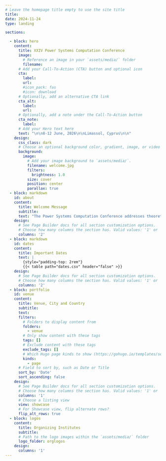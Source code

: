 ```yaml
---
# Leave the homepage title empty to use the site title
title:
date: 2024-11-24
type: landing

sections:

  - block: hero
    content:
      title: XXIV Power Systems Computation Conference
      image:
        # Reference an image in your `assets/media/` folder
        filename: 
      # Add your Call-To-Action (CTA) button and optional icon
      cta:
        label: 
        url: 
        #icon_pack: fas
        #icon: download
      # Optionally, add an alternative CTA link
      cta_alt:
        label: 
        url: 
      # Optionally, add a note under the Call-To-Action button
      cta_note:
        label:       
      # Add your Hero text here
      text: "\n\n8-12 June, 2026\n\nLimassol, Cyprus\n\n"
    design:
      css_class: dark
      # Choose an optional background color, gradient, image, or video
      background:
        image:
          # Add your image background to `assets/media/`.
          filename: welcome.jpg
          filters:
            brightness: 1.0
          size: cover
          position: center
          parallax: true
  - block: markdown
    id: about
    content:
      title: Welcome Message
      subtitle: 
      text: "The Power Systems Computation Conference addresses theoretical developments and computational aspects of electric power systems research, with applications ranging from micro-grids to mega-grids. There is an emphasis on modelling and simulation for understanding a system of components, power plants and distributed energy conversion resources, or actors, the interactions between them and their collective behaviour, and methods to inform decision-making in power systems.\n\n Contributions may focus on analytical techniques, modelling challenges, complex software engineering issues and experimental studies as well as analyses with respect to today’s and the future’s power system challenges. Thus, papers from utility and manufacturing industry engineers are just as welcome as those from academic researchers."
    design:
      # See Page Builder docs for all section customization options.
      # Choose how many columns the section has. Valid values: '1' or '2'.
      columns: '2'
  - block: markdown
    id: dates
    content:
      title: Important Dates
      text: |
        {style="padding-top: 2rem"}
        {{< table path="dates.csv" header="false" >}}
    design:
      # See Page Builder docs for all section customization options.
      # Choose how many columns the section has. Valid values: '1' or '2'.
      columns: '2'
  - block: portfolio
    id: venue
    content:
      title: Venue, City and Country
      subtitle: 
      text: 
      filters:
        # Folders to display content from
        folders:
          - venue
        # Only show content with these tags
        tags: []
        # Exclude content with these tags
        exclude_tags: []
        # Which Hugo page kinds to show (https://gohugo.io/templates/section-templates/#page-kinds)
        kinds:
          - page
      # Field to sort by, such as Date or Title
      sort_by: 'Date'
      sort_ascending: false
    design:
      # See Page Builder docs for all section customization options.
      # Choose how many columns the section has. Valid values: '1' or '2'.
      columns: '1'
      # Choose a listing view
      view: showcase
      # For Showcase view, flip alternate rows?
      flip_alt_rows: true
  - block: logos
    content:
      title: Organizing Institutes
      subtitle: 
      # Path to the logo images within the `assets/media/` folder
      logo_folder: orglogos
    design:
      columns: '1'    
---
```

